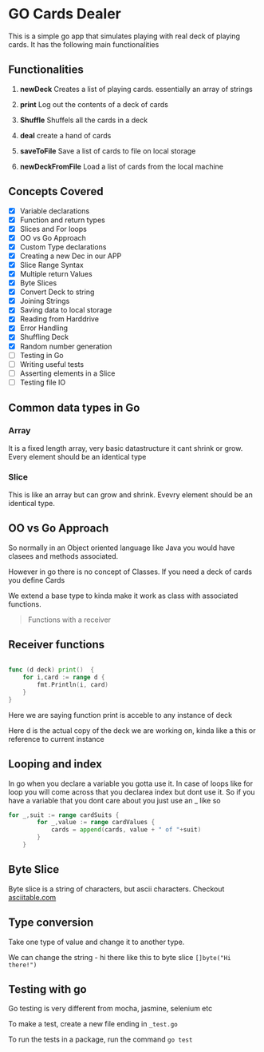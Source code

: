 # GO Cards Dealer

This is a simple go app that simulates playing with real deck of playing cards. It has the following main functionalities

## Functionalities

1. **newDeck** Creates a list of playing cards. essentially an array of strings

2. **print** Log out the contents of a deck of cards

3. **Shuffle** Shuffels all the cards in a deck

4. **deal** create a hand of cards

5. **saveToFile** Save a list of cards to file on local storage

6. **newDeckFromFile** Load a list of cards from the local machine

## Concepts Covered

- [X] Variable declarations
- [X] Function and return types
- [X] Slices and For loops
- [X] OO vs Go Approach
- [X] Custom Type declarations
- [X]  Creating a new Dec in our APP
- [X] Slice Range Syntax
- [X] Multiple return Values
- [X] Byte Slices
- [X] Convert Deck to string
- [X] Joining Strings
- [X] Saving data to local storage
- [X] Reading from Harddrive
- [X] Error Handling
- [X] Shuffling Deck
- [X] Random number generation
- [ ] Testing in Go
- [ ] Writing useful tests
- [ ] Asserting elements in a Slice
- [ ] Testing file IO

## Common data types in Go

### Array

It is a fixed length array, very basic datastructure it cant shrink or grow. Every element should be an identical type

### Slice

This is like an array but can grow and shrink. Evevry element should be an identical type.

## OO vs Go Approach

So normally in an Object oriented language like Java you would have clasees and methods associated. 

However in go there is no concept of Classes. If you need a deck of cards you define Cards

We extend a base type to kinda make it work as class with associated functions.

> Functions with a receiver

## Receiver functions

```go

func (d deck) print()  {
	for i,card := range d {
		fmt.Println(i, card)
	}
}
```

Here we are saying function print is acceble to any instance of deck

Here d is the actual copy of the deck we are working on, kinda like a this or reference to current instance

## Looping and index

In go when you declare a variable you gotta use it. In case of loops like for loop you will come across that you declarea index but dont use it. So if you have a variable that you dont care about you just use an _ like so 

```go
for _,suit := range cardSuits {
		for _,value := range cardValues {
			cards = append(cards, value + " of "+suit)
		}
	}
```

## Byte Slice

Byte slice is a string of characters, but ascii characters. Checkout [asciitable.com](https://www.asciitable.com)

## Type conversion

Take one type of value and change it to another type. 

We can change the string - hi there like this to byte slice 
`[]byte("Hi there!")`

## Testing with go

Go testing is very different from mocha, jasmine, selenium etc

To make a test, create a new file ending in `_test.go`

To run the tests in a package, run the command `go test`
